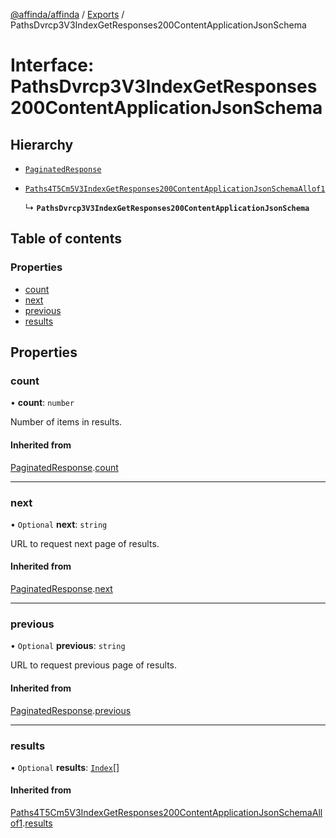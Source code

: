 [@affinda/affinda](../README.md) / [Exports](../modules.md) / PathsDvrcp3V3IndexGetResponses200ContentApplicationJsonSchema

# Interface: PathsDvrcp3V3IndexGetResponses200ContentApplicationJsonSchema

## Hierarchy

- [`PaginatedResponse`](PaginatedResponse.md)

- [`Paths4T5Cm5V3IndexGetResponses200ContentApplicationJsonSchemaAllof1`](Paths4T5Cm5V3IndexGetResponses200ContentApplicationJsonSchemaAllof1.md)

  ↳ **`PathsDvrcp3V3IndexGetResponses200ContentApplicationJsonSchema`**

## Table of contents

### Properties

- [count](PathsDvrcp3V3IndexGetResponses200ContentApplicationJsonSchema.md#count)
- [next](PathsDvrcp3V3IndexGetResponses200ContentApplicationJsonSchema.md#next)
- [previous](PathsDvrcp3V3IndexGetResponses200ContentApplicationJsonSchema.md#previous)
- [results](PathsDvrcp3V3IndexGetResponses200ContentApplicationJsonSchema.md#results)

## Properties

### count

• **count**: `number`

Number of items in results.

#### Inherited from

[PaginatedResponse](PaginatedResponse.md).[count](PaginatedResponse.md#count)

___

### next

• `Optional` **next**: `string`

URL to request next page of results.

#### Inherited from

[PaginatedResponse](PaginatedResponse.md).[next](PaginatedResponse.md#next)

___

### previous

• `Optional` **previous**: `string`

URL to request previous page of results.

#### Inherited from

[PaginatedResponse](PaginatedResponse.md).[previous](PaginatedResponse.md#previous)

___

### results

• `Optional` **results**: [`Index`](Index.md)[]

#### Inherited from

[Paths4T5Cm5V3IndexGetResponses200ContentApplicationJsonSchemaAllof1](Paths4T5Cm5V3IndexGetResponses200ContentApplicationJsonSchemaAllof1.md).[results](Paths4T5Cm5V3IndexGetResponses200ContentApplicationJsonSchemaAllof1.md#results)

